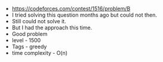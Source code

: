 * https://codeforces.com/contest/1516/problem/B
* I tried solving this question months ago but could not then.
* Still could not solve it.
* But I had the approach this time.
* Good problem
* level - 1500
* Tags - greedy
* time complexity - O(n)
